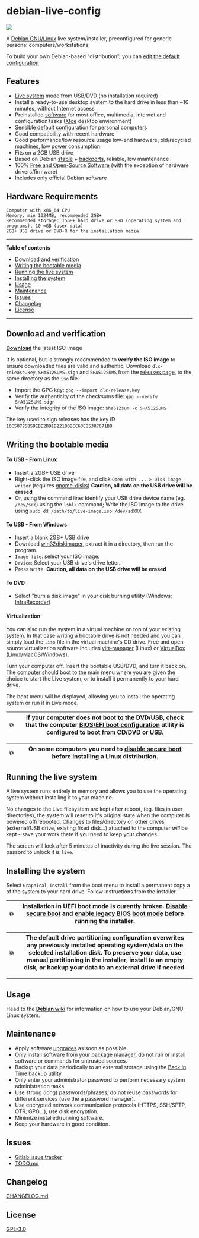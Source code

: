 # debian-live-config

![](https://i.imgur.com/1QdF9N7.png)

A [Debian GNU/Linux](https://www.debian.org/) live system/installer, preconfigured for generic personal computers/workstations.

To build your own Debian-based "distribution", you can [edit the default configuration](doc/custom.md)

## Features

- [Live system](https://en.wikipedia.org/wiki/Live_USB) mode from USB/DVD (no installation required)
- Install a ready-to-use desktop system to the hard drive in less than ~10 minutes, without Internet access
- Preinstalled [software](doc/packages.md) for most office, multimedia, internet and configuration tasks ([Xfce](https://docs.xfce.org/start) desktop environment)
- Sensible [default configuration](config/includes.chroot/) for personal computers
- Good compatibility with recent hardware
- Good performance/low resource usage low-end hardware, old/recycled machines, low power consumption
- Fits on a 2GB USB drive
- Based on Debian [stable](https://wiki.debian.org/DebianStable) + [backports](https://wiki.debian.org/Backports), reliable, low maintenance
- 100% [Free and Open-Source Software](https://en.wikipedia.org/wiki/Free_software) (with the exception of hardware drivers/firmware)
- Includes only official Debian software


## Hardware Requirements

    Computer with x86_64 CPU
    Memory: min 1024MB, recommended 2GB+
    Recommended storage: 15GB+ hard drive or SSD (operating system and programs), 10-∞GB (user data)
    2GB+ USB drive or DVD-R for the installation media


----------------

**Table of contents**

<!-- MarkdownTOC levels=2 -->

- [Download and verification](#download-and-verification)
- [Writing the bootable media](#writing-the-bootable-media)
- [Running the live system](#running-the-live-system)
- [Installing the system](#installing-the-system)
- [Usage](#usage)
- [Maintenance](#maintenance)
- [Issues](#issues)
- [Changelog](#changelog)
- [License](#license)

<!-- /MarkdownTOC -->

---------------

## Download and verification

**[Download](https://github.com/nodiscc/dlc/releases/files/dlc-2.0.0-amd64.iso)** the latest ISO image

It is optional, but is strongly recommended to **verify the ISO image** to ensure downloaded files are valid and authentic. Download `dlc-release.key`, `SHA512SUMS.sign` and `SHA512SUMS` from the [releases page](https://github.com/nodiscc/dlc/releases), to the same directory as the `iso` file.

 * Import the GPG key: `gpg --import dlc-release.key`
 * Verify the authenticity of the checksums file: `gpg --verify SHA512SUMS.sign`
 * Verify the integrity of the ISO image: `sha512sum -c SHA512SUMS`

The key used to sign releases has the key ID `16C50725859EBE2DD1B22100BCC63E85387671B9`.


## Writing the bootable media

#### To USB - From Linux

  * Insert a 2GB+ USB drive
  * Right-click the ISO image file, and click `Open with ... > Disk image writer` (requires [gnome-disks](https://packages.debian.org/buster/gnome-disk-utility)) **Caution, all data on the USB drive will be erased**
  * Or, using the command line: Identify your USB drive device name (eg. `/dev/sdc`) using the `lsblk` command; Write the ISO image to the drive using `sudo dd /path/to/live-image.iso /dev/sdXXX`.


#### To USB - From Windows

  * Insert a blank 2GB+ USB drive
  * Download [win32diskimager](http://sourceforge.net/projects/win32diskimager/files/latest/download), extract it in a directory, then run the program.
  * `Image file`: select your ISO image.
  * `Device`: Select your USB drive's drive letter.
  * Press `Write`. **Caution, all data on the USB drive will be erased**


#### To DVD

  * Select "burn a disk image" in your disk burning utility (Windows: [InfraRecorder](http://infrarecorder.org/?page_id=5))


#### Virtualization

You can also run the system in a virtual machine on top of your existing system. In that case writing a bootable drive is not needed and you can simply load the `.iso` file in the virtual machine's CD drive. Free and open-source virtualization software includes [virt-manager](https://stdout.root.sx/docs/virt-manager.md) (Linux) or [VirtualBox](https://www.virtualbox.org) (Linux/MacOS/Windows).

Turn your computer off. Insert the bootable USB/DVD, and turn it back on. The computer should boot to the main menu where you are given the choice to start the Live system, or to install it permanently to your hard drive.

The boot menu will be displayed, allowing you to install the operating system or run it in Live mode.

| 💥 | If your computer does not boot to the DVD/USB, check that the computer [BIOS/EFI boot configuration](http://www.makeuseof.com/tag/enter-bios-computer/) utility is configured to boot from CD/DVD or USB. |
|---------|---------|

| 💥 | On some computers you need to [disable secure boot](https://neosmart.net/wiki/disabling-secure-boot/) before installing a Linux distribution. |
|---------|---------|


## Running the live system

A live system runs entirely in memory and allows you to use the operating system without installing it to your machine.

No changes to the Live filesystem are kept after reboot, (eg. files in user directories), the system will reset to it's original state when the computer is powered off/rebooted. Changes to files/directory on other drives (external/USB drive, existing fixed disk...) attached to the computer _will_ be kept - save your work there if you need to keep your changes.

The screen will lock after 5 minutes of inactivity during the live session. The passord to unlock it is `live`.


## Installing the system

Select `Graphical install` from the boot menu to install a permanent copy a of the system to your hard drive. Follow instructions from the installer.

| 💥 | Installation in UEFI boot mode is curently broken. [Disable secure boot](https://neosmart.net/wiki/disabling-secure-boot/) and [enable legacy BIOS boot mode](https://neosmart.net/wiki/enable-legacy-boot-mode/) before running the installer. |
|---------|---------|


| 💥 | The default drive partitioning configuration overwrites any previously installed operating system/data on the selected installation disk. To preserve your data, use manual partitioning in the installer, install to an empty disk, or backup your data to an external drive if needed. |
|---------|---------|

<!--
**Troubleshooting:** If you get the message `Failed to determine the codename for the release` during installation, unplug the USB drive, insert it again, open a shell from the installer menu, identify the device name for the USB drive (run `parted_devices`), and remount the USB drive under `/cdrom/` (run `mount /dev/sdX1 /cdrom/` where `sdX` is your USB device).
-->

-----------------------------------


## Usage

Head to the **[Debian wiki](https://wiki.debian.org)** for information on how to use your Debian/GNU Linux system.


## Maintenance

 * Apply software [upgrades](#upgrading-your-system) as soon as possible.
 * Only install software from your [package manager](#installingremoving-software-packages), do not run or install software or commands for untrusted sources.
 * Backup your data periodically to an external storage using the [Back In Time](https://backintime.readthedocs.io/en/latest/quick-start.html) backup utility
 * Only enter your administrator password to perform necessary system administration tasks.
 * Use strong (long) passwords/phrases, do not reuse passwords for different services (use the a password manager).
 * Use encrypted network communication protocols (HTTPS, SSH/SFTP, OTR, GPG...), use disk encryption.
 * Minimize installed/running software.
 * Keep your hardware in good condition.


## Issues

* [Gitlab issue tracker](https://gitlab.com/nodiscc/dlc) 
* [TODO.md](TODO.md)


## Changelog

[CHANGELOG.md](CHANGELOG.md)

## License

[GPL-3.0](LICENSE)


